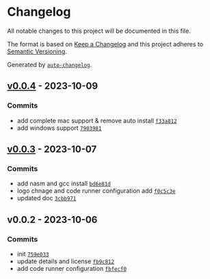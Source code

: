 # Changelog

All notable changes to this project will be documented in this file.

The format is based on [Keep a Changelog](https://keepachangelog.com/en/1.0.0/)
and this project adheres to [Semantic Versioning](https://semver.org/spec/v2.0.0.html).

Generated by [`auto-changelog`](https://github.com/CookPete/auto-changelog).

## [v0.0.4](https://github.com/HackerShohag/vscode-assembler-extension/compare/v0.0.3...v0.0.4) - 2023-10-09

### Commits

- add complete mac support & remove auto install [`f33a812`](https://github.com/HackerShohag/vscode-assembler-extension/commit/f33a8129d906cc576c09fc8c33732ea4842730c3)
- add windows support [`7903981`](https://github.com/HackerShohag/vscode-assembler-extension/commit/7903981f5e5f1fbfa8f8f994a5de7ef0bd5e5938)

## [v0.0.3](https://github.com/HackerShohag/vscode-assembler-extension/compare/v0.0.2...v0.0.3) - 2023-10-07

### Commits

- add nasm and gcc install [`bd6e81d`](https://github.com/HackerShohag/vscode-assembler-extension/commit/bd6e81d42bd14abba08f41bbd5f0d8d06d4b7aeb)
- logo chnage and code runner configuration add [`f0c5c3e`](https://github.com/HackerShohag/vscode-assembler-extension/commit/f0c5c3efb22927e542aaf7c3f4cd5cc7d95966d5)
- updated doc [`3cbb971`](https://github.com/HackerShohag/vscode-assembler-extension/commit/3cbb971aa98ee80ba96a341a84ea89f9afba22b4)

## v0.0.2 - 2023-10-06

### Commits

- init [`759e033`](https://github.com/HackerShohag/vscode-assembler-extension/commit/759e03374992012607daeabb6d13052f76d1fffb)
- update details and license [`fb9c812`](https://github.com/HackerShohag/vscode-assembler-extension/commit/fb9c81273c48fd6d5ee64962bcb0474ef6cb6f8e)
- add code runner configuration [`fbfecf0`](https://github.com/HackerShohag/vscode-assembler-extension/commit/fbfecf07c9779474cc5bb3fe426f76eb1049de09)
